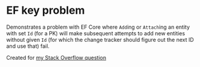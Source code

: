 # EF key problem

Demonstrates a problem with EF Core where `Add`ing or `Attach`ing an entity with set `Id` (for a PK)
will make subsequent attempts to add new entities without given `Id` (for which the change tracker
should figure out the next ID and use that) fail.

Created for [my Stack Overflow question](https://stackoverflow.com/q/46018654/2715716)
